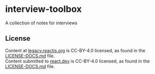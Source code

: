 # interview-toolbox
A collection of notes for interviews

## License
Content at [legacy.reactjs.org](https://legacy.reactjs.org/) is CC-BY-4.0 licensed, as found in the [LICENSE-DOCS.md](https://github.com/reactjs/legacy.reactjs.org/blob/main/LICENSE-DOCS.md) file.  
Content submitted to [react.dev](https://react.dev/) is CC-BY-4.0 licensed, as found in the [LICENSE-DOCS.md](https://github.com/reactjs/react.dev/blob/main/LICENSE-DOCS.md) file.
